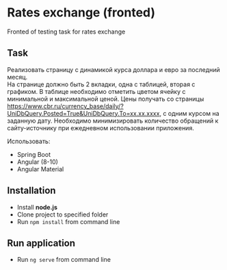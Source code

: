 # Rates exchange (fronted)

Fronted of testing task for rates exchange

## Task

Реализовать страницу с динамикой курса доллара и евро за последний месяц.  
На странице должно быть 2 вкладки, одна с таблицей, вторая с графиком. В таблице необходимо отметить цветом ячейку с минимальной и максимальной ценой. Цены получать со страницы https://www.cbr.ru/currency_base/daily/?UniDbQuery.Posted=True&UniDbQuery.To=xx.xx.xxxx, с одним курсом на заданную дату. Необходимо минимизировать количество обращений к сайту-источнику при ежедневном использовании приложения.

Использовать:

* Spring Boot
* Angular (8-10)
* Angular Material

## Installation

* Install **node.js**
* Clone project to specified folder
* Run `npm install` from command line

## Run application

* Run `ng serve` from command line
